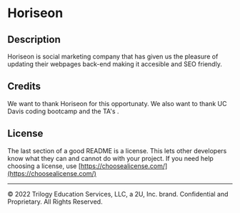 # Horiseon

## Description

Horiseon is social marketing company that has given us the pleasure of updating their webpages back-end making it accesible and SEO friendly.


## Credits

We want to thank Horiseon for this opportunaty.
We also want to thank UC Davis coding bootcamp and the TA's .

## License

The last section of a good README is a license. This lets other developers know what they can and cannot do with your project. If you need help choosing a license, use [https://choosealicense.com/](https://choosealicense.com/)

---

© 2022 Trilogy Education Services, LLC, a 2U, Inc. brand. Confidential and Proprietary. All Rights Reserved.
